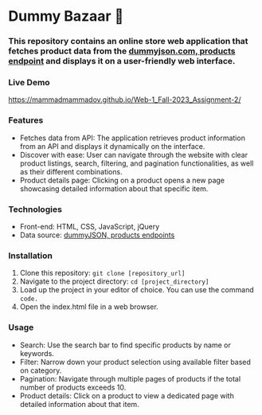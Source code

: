 # Dummy Bazaar :handbag:

### This repository contains an online store web application that fetches product data from the [dummyjson.com, products endpoint](https://dummyjson.com/products) and displays it on a user-friendly web interface.

### Live Demo
https://mammadmammadov.github.io/Web-1_Fall-2023_Assignment-2/

### Features
- Fetches data from API: The application retrieves product information from an API and displays it dynamically on the interface.
- Discover with ease: User can navigate through the website with clear product listings, search, filtering, and pagination functionalities, as well as their different combinations.
- Product details page: Clicking on a product opens a new page showcasing detailed information about that specific item.

### Technologies
- Front-end: HTML, CSS, JavaScript, jQuery
- Data source: [dummyJSON, products endpoints](https://dummyjson.com/products)

### Installation

1. Clone this repository: `git clone [repository_url]`
2. Navigate to the project directory: `cd [project_directory]`
3. Load up the project in your editor of choice. You can use the command `code. `
4. Open the index.html file in a web browser.

### Usage
- Search: Use the search bar to find specific products by name or keywords.
- Filter: Narrow down your product selection using available filter based on category.
- Pagination: Navigate through multiple pages of products if the total number of products exceeds 10.
- Product details: Click on a product to view a dedicated page with detailed information about that item.


